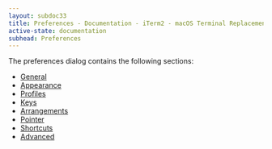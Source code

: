 ```yaml
---
layout: subdoc33
title: Preferences - Documentation - iTerm2 - macOS Terminal Replacement
active-state: documentation
subhead: Preferences
---
```


The preferences dialog contains the following sections:

  * <a href="documentation-preferences-general.html">General</a>
  * <a href="documentation-preferences-appearance.html">Appearance</a>
  * <a href="documentation-preferences-profiles.html">Profiles</a>
  * <a href="documentation-preferences-keys.html">Keys</a>
  * <a href="documentation-preferences-arrangements.html">Arrangements</a>
  * <a href="documentation-preferences-pointer.html">Pointer</a>
  * <a href="documentation-preferences-shortcuts.html">Shortcuts</a>
  * <a href="documentation-preferences-advanced.html">Advanced</a>

 
